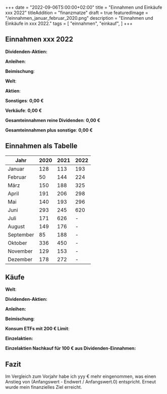 +++
date = "2022-09-06T5:00:00+02:00"
title = "Einnahmen und Einkäufe xxx 2022"
titleAddition = "finanzmatze"
draft = true
featuredImage = "/einnahmen_januar_februar_2020.png"
description = "Einnahmen und Einkäufe in xxx 2022."
tags = [
    "einnahmen",
    "einkauf",
]
+++

## Einnahmen xxx 2022

**Dividenden-Aktien:**



**Anleihen**:



**Beimischung**:



**Welt**:



**Aktien**:


**Sonstiges**: **0,00 €**


**Verkäufe**: **0,00 €**

**Gesamteinnahmen reine Dividenden**: **0,00 €**

**Gesamteinnahmen plus sonstige**: **0,00 €**


## Einnahmen als Tabelle

| Jahr      | 2020  | 2021  | 2022  |
|-----------|-------|-------|-------|
| Januar    | 128   | 113   | 193   |
| Februar   | 50    | 144   | 224   |
| März      | 150   | 188   | 325   |
| April     | 191   | 206   | 298   |
| Mai       | 140   | 193   | 296   |
| Juni      | 293   | 245   | 620   |
| Juli      | 171   | 626   | -     |
| August    | 149   | 176   | -     |
| September | 85    | 188   | -     |
| Oktober   | 336   | 450   | -     |
| November  | 129   | 153   | -     |
| Dezember  | 178   | 272   | -     |


## Käufe

**Welt**:


**Dividenden-Aktien:**



**Anleihen:**



**Beimischung**:


**Konsum ETFs mit 200 € Limit**:



**Einzelaktien:**


**Einzelaktien Nachkauf für 100 € aus Dividenden-Einnahmen:**



## Fazit

Im Vergleich zum Vorjahr habe ich yyy € mehr eingenommen, was einen Anstieg von (Anfangswert - Endwert / Anfangswert.0) entspricht. Erneut wurde mein finanzielles Ziel erreicht.

